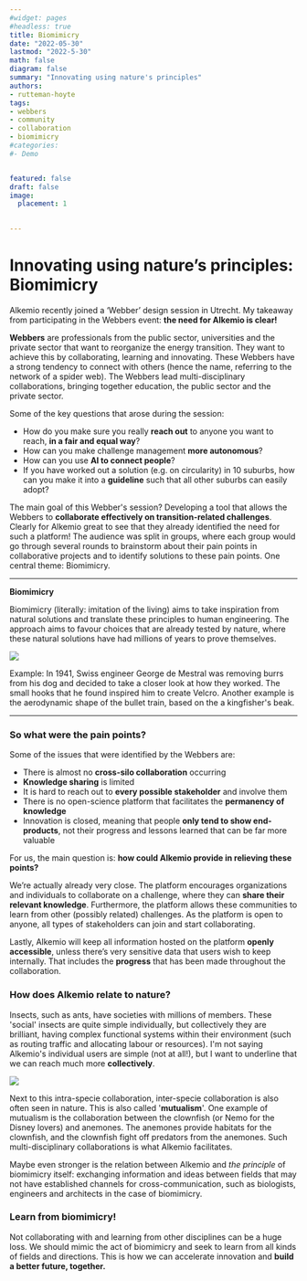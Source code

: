```yaml
---
#widget: pages
#headless: true
title: Biomimicry
date: "2022-05-30"
lastmod: "2022-5-30"
math: false
diagram: false
summary: "Innovating using nature's principles"
authors:
- rutteman-hoyte
tags:
- webbers
- community
- collaboration
- biomimicry
#categories:
#- Demo


featured: false
draft: false
image:
  placement: 1
  

---
```


# **Innovating using nature’s principles: Biomimicry**

Alkemio recently joined a ‘Webber’ design session in Utrecht. My takeaway from participating in the Webbers event: **the need for Alkemio is clear!** 

**Webbers** are professionals from the public sector, universities and the private sector that want to reorganize the energy transition. They want to achieve this by collaborating, learning and innovating. These Webbers have a strong tendency to connect with others (hence the name, referring to the network of a spider web). The Webbers lead multi-disciplinary collaborations, bringing together education, the public sector and the private sector.

Some of the key questions that arose during the session:

- How do you make sure you really **reach out** to anyone you want to reach, **in a fair and equal way**?
- How can you make challenge management **more autonomous**?
- How can you use **AI to connect people**?
- If you have worked out a solution (e.g. on circularity) in 10 suburbs, how can you make it into a **guideline** such that all other suburbs can easily adopt?

The main goal of this Webber's session? Developing a tool that allows the Webbers to **collaborate effectively on transition-related challenges**. Clearly for Alkemio great to see that they already identified the need for such a platform! The audience was split in groups, where each group would go through several rounds to brainstorm about their pain points in collaborative projects and to identify solutions to these pain points. One central theme: Biomimicry.


---

**Biomimicry**

Biomimicry (literally: imitation of the living) aims to take inspiration from natural solutions and translate these principles to human engineering. The approach aims to favour choices that are already tested by nature, where these natural solutions have had millions of years to prove themselves. 

![](https://i.imgur.com/3vwkJby.jpg)
 			
Example: In 1941, Swiss engineer George de Mestral was removing burrs from his dog and decided to take a closer look at how they worked. The small hooks that he found inspired him to create Velcro. Another example is the aerodynamic shape of the bullet train, based on the a kingfisher's beak.

--- 


### So what were the pain points?

Some of the issues that were identified by the Webbers are:

-	There is almost no **cross-silo collaboration** occurring 
-	**Knowledge sharing** is limited
-	It is hard to reach out to **every possible stakeholder** and involve them
-	There is no open-science platform that facilitates the **permanency of knowledge**
-	Innovation is closed, meaning that people **only tend to show end-products**, not their progress and lessons learned that can be far more valuable

For us, the main question is: **how could Alkemio provide in relieving these points?**

We’re actually already very close. The platform encourages organizations and individuals to collaborate on a challenge, where they can **share their relevant knowledge**. Furthermore, the platform allows these communities to learn from other (possibly related) challenges. As the platform is open to anyone, all types of stakeholders can join and start collaborating. 

Lastly, Alkemio will keep all information hosted on the platform **openly accessible**, unless there’s very sensitive data that users wish to keep internally. That includes the **progress** that has been made throughout the collaboration.

### How does Alkemio relate to nature?

Insects, such as ants, have societies with millions of members. These 'social' insects are quite simple individually, but collectively they are brilliant, having complex functional systems within their environment (such as routing traffic and allocating labour or resources). I'm not saying Alkemio's individual users are simple (not at all!), but I want to underline that we can reach much more **collectively**.

![](https://i.imgur.com/TaPSsJE.jpg)


Next to this intra-specie collaboration, inter-specie collaboration is also often seen in nature. This is also called '**mutualism**'. One example of mutualism is the collaboration between the clownfish (or Nemo for the Disney lovers) and anemones. The anemones provide habitats for the clownfish, and the clownfish fight off predators from the anemones. Such multi-disciplinary collaborations is what Alkemio facilitates. 


Maybe even stronger is the relation between Alkemio and *the principle* of biomimicry itself: exchanging information and ideas between fields that may not have established channels for cross-communication, such as biologists, engineers and architects in the case of biomimicry. 

### Learn from biomimicry!

Not collaborating with and learning from other disciplines can be a huge loss. We should mimic the act of biomimicry and seek to learn from all kinds of fields and directions. This is how we can accelerate innovation and **build a better future, together.**


